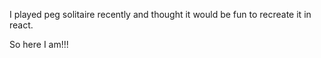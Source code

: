 

I played peg solitaire recently and thought it would be fun to recreate it in react.

So here I am!!!